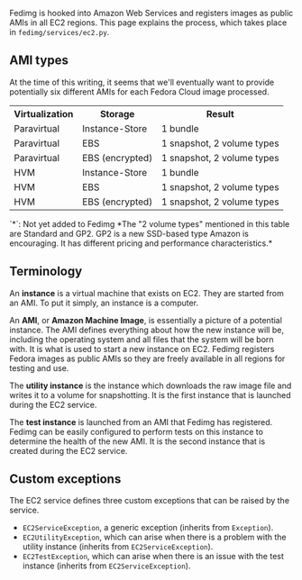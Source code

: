 Fedimg is hooked into Amazon Web Services and registers images as public AMIs in all
EC2 regions. This page explains the process, which takes place in
`fedimg/services/ec2.py`.

## AMI types

At the time of this writing, it seems that we'll eventually want to provide
potentially six different AMIs for each Fedora Cloud image processed.

<table>
<tr><th>Virtualization</th><th>Storage</th><th>Result</th></tr>
<tr><td>Paravirtual</td><td>Instance-Store</td><td>1 bundle</td></tr>
<tr><td>Paravirtual</td><td>EBS</td><td>1 snapshot, 2 volume types</td></tr>
<tr><td>Paravirtual</td><td>EBS (encrypted)</td><td>1 snapshot, 2 volume types</td></tr>
<tr><td>HVM</td><td>Instance-Store</td><td>1 bundle</td></tr>
<tr><td>HVM</td><td>EBS</td><td>1 snapshot, 2 volume types</td></tr>
<tr><td>HVM</td><td>EBS (encrypted)</td><td>1 snapshot, 2 volume types</td></tr>
</table>
`*`: Not yet added to Fedimg
*The "2 volume types" mentioned in this table are Standard and GP2. GP2 is a new
SSD-based type Amazon is encouraging. It has different pricing and performance
characteristics.*

## Terminology

An **instance** is a virtual machine that exists on EC2. They are started from
an AMI. To put it simply, an instance is a computer.

An **AMI**, or **Amazon Machine Image**, is essentially a picture of a
potential instance. The AMI defines everything about how the new instance will
be, including the operating system and all files that the system will be born
with. It is what is used to start a new instance on EC2. Fedimg registers
Fedora images as public AMIs so they are freely available in all regions for
testing and use.

The **utility instance** is the instance which downloads the raw image file and
writes it to a volume for snapshotting. It is the first instance that is
launched during the EC2 service.

The **test instance** is launched from an AMI that Fedimg has registered.
Fedimg can be easily configured to perform tests on this instance to
determine the health of the new AMI. It is the second instance that is created
during the EC2 service.

## Custom exceptions

The EC2 service defines three custom exceptions that can be raised by the service.

-   `EC2ServiceException`, a generic exception (inherits from `Exception`).
-   `EC2UtilityException`, which can arise when there is a problem with the
    utility instance (inherits from `EC2ServiceException`).
-   `EC2TestException`, which can arise when there is an issue with the test
    instance (inherits from `EC2ServiceException`).
